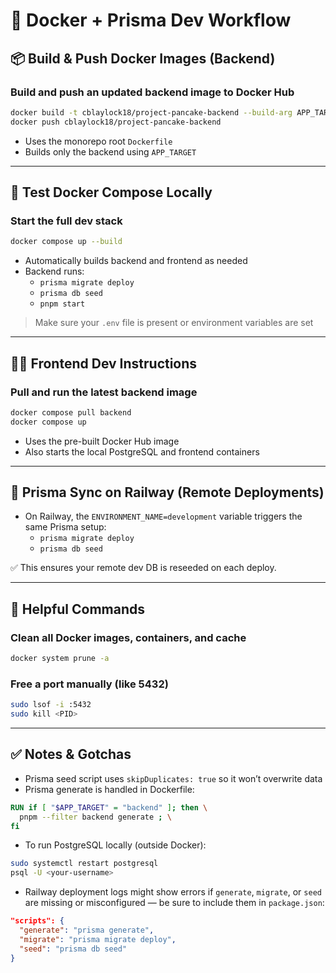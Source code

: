 # 🐳 Docker + Prisma Dev Workflow

## 📦 Build & Push Docker Images (Backend)

### Build and push an updated backend image to Docker Hub

```bash
docker build -t cblaylock18/project-pancake-backend --build-arg APP_TARGET=backend .
docker push cblaylock18/project-pancake-backend
```

- Uses the monorepo root `Dockerfile`
- Builds only the backend using `APP_TARGET`

---

## 🧪 Test Docker Compose Locally

### Start the full dev stack

```bash
docker compose up --build
```

- Automatically builds backend and frontend as needed
- Backend runs:
  - `prisma migrate deploy`
  - `prisma db seed`
  - `pnpm start`

> Make sure your `.env` file is present or environment variables are set

---

## 👯‍♂️ Frontend Dev Instructions

### Pull and run the latest backend image

```bash
docker compose pull backend
docker compose up
```

- Uses the pre-built Docker Hub image
- Also starts the local PostgreSQL and frontend containers

---

## 🔁 Prisma Sync on Railway (Remote Deployments)

- On Railway, the `ENVIRONMENT_NAME=development` variable triggers the same Prisma setup:
  - `prisma migrate deploy`
  - `prisma db seed`

✅ This ensures your remote dev DB is reseeded on each deploy.

---

## 🧹 Helpful Commands

### Clean all Docker images, containers, and cache

```bash
docker system prune -a
```

### Free a port manually (like 5432)

```bash
sudo lsof -i :5432
sudo kill <PID>
```

---

## ✅ Notes & Gotchas

- Prisma seed script uses `skipDuplicates: true` so it won’t overwrite data
- Prisma generate is handled in Dockerfile:

```dockerfile
RUN if [ "$APP_TARGET" = "backend" ]; then \
  pnpm --filter backend generate ; \
fi
```

- To run PostgreSQL locally (outside Docker):

```bash
sudo systemctl restart postgresql
psql -U <your-username>
```

- Railway deployment logs might show errors if `generate`, `migrate`, or `seed` are missing or misconfigured — be sure to include them in `package.json`:

```json
"scripts": {
  "generate": "prisma generate",
  "migrate": "prisma migrate deploy",
  "seed": "prisma db seed"
}
```
